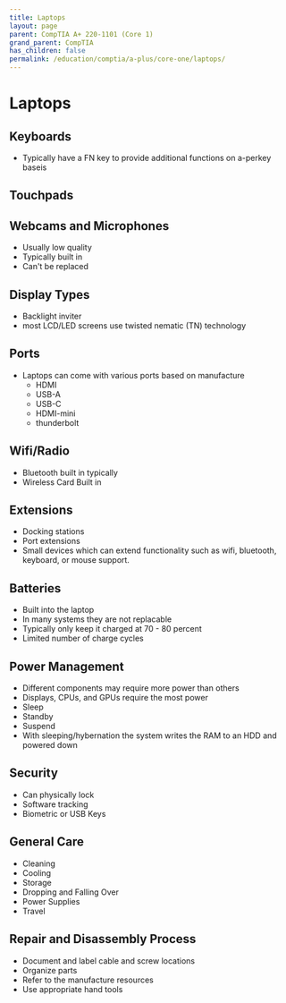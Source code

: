 ```yaml
---
title: Laptops
layout: page
parent: CompTIA A+ 220-1101 (Core 1)
grand_parent: CompTIA
has_children: false
permalink: /education/comptia/a-plus/core-one/laptops/
---
```


# Laptops

## Keyboards

- Typically have a FN key to provide additional functions on a-perkey baseis

## Touchpads


## Webcams and Microphones

- Usually low quality
- Typically built in
- Can't be replaced

## Display Types

- Backlight inviter
- most LCD/LED screens use twisted nematic (TN) technology

## Ports

- Laptops can come with various ports based on manufacture
  - HDMI
  - USB-A
  - USB-C
  - HDMI-mini
  - thunderbolt
 
## Wifi/Radio

- Bluetooth built in typically
- Wireless Card Built in

## Extensions

- Docking stations
- Port extensions
- Small devices which can extend functionality such as wifi, bluetooth, keyboard, or mouse support.

## Batteries

- Built into the laptop
- In many systems they are not replacable
- Typically only keep it charged at 70 - 80 percent
- Limited number of charge cycles

## Power Management

- Different components may require more power than others
- Displays, CPUs, and GPUs require the most power
- Sleep
- Standby
- Suspend
- With sleeping/hybernation the system writes the RAM to an HDD and powered down

## Security

- Can physically lock
- Software tracking
- Biometric or USB Keys

## General Care

- Cleaning
- Cooling
- Storage
- Dropping and Falling Over
- Power Supplies
- Travel

## Repair and Disassembly Process

- Document and label cable and screw locations
- Organize parts
- Refer to the manufacture resources
- Use appropriate hand tools


